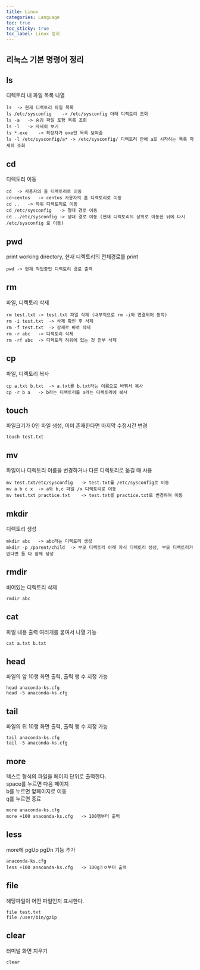 ```yaml
---
title: Linux
categories: Language
toc: true
toc_sticky: true
toc_label: Linux 정리
---
```


## 리눅스 기본 명령어 정리

ls
-----
디렉토리 내 파일 목록 나열  
```
ls  -> 현재 디렉토리 파일 목록
ls /etc/sysconfig    -> /etc/sysconfig 아래 디렉토리 조회
ls -a   -> 숨김 파일 포함 목록 조회
ls -l   -> 자세히 보기
ls *.exe    -> 확장자가 exe인 목록 보여줌
ls -l /etc/sysconfig/a* -> /etc/sysconfig/ 디렉토리 안에 a로 시작하는 목록 자세히 조회
```

cd
---
디렉토리 이동
```
cd  -> 사용자의 홈 디렉토리로 이동
cd~centos   -> centos 사용자의 홈 디렉토리로 이동
cd ..   -> 하위 디렉토리로 이동
cd /etc/sysconfig   -> 절대 경로 이동
cd ../etc/sysconfig -> 상대 경로 이동 (현재 디렉토리의 상위로 이동한 뒤에 다시 /etc/sysconfig 로 이동)
```

pwd
----
print working directory, 현재 디렉토리의 전체경로를 print
```
pwd -> 현재 작업중인 디렉토리 경로 출력
```

rm
---
파일, 디렉토리 삭제
```
rm test.txt -> test.txt 파일 삭제 (내부적으로 rm -i와 연결되어 동작)
rm -i test.txt  -> 삭제 확인 후 삭제
rm -f test.txt  -> 강제로 바로 삭제
rm -r abc   -> 디렉토리 삭제
rm -rf abc  -> 디렉토리 하위에 있는 것 전부 삭제
```

cp
--- 
파일, 디렉토리 복사
```
cp a.txt b.txt  -> a.txt를 b.txt라는 이름으로 바꿔서 복사
cp -r b a   -> b라는 디렉토리를 a라는 디렉토리에 복사
```

touch
-----
파일크기가 0인 파일 생성, 이미 존재한다면 마지막 수정시간 변경
```
touch test.txt
```

mv
----
파일이나 디렉토리 이름을 변경하거나 다른 디렉토리로 옮길 때 사용
```
mv test.txt/etc/sysconfig   -> test.txt를 /etc/sysconfig로 이동
mv a b c x  -> a와 b,c 파일 /x 디렉토리로 이동
mv test.txt practice.txt    -> test.txt를 practice.txt로 변경하여 이동
```

mkdir
-----
디렉토리 생성
```
mkdir abc   -> abc라는 디렉토리 생성
mkdir -p /parent/child  -> 부모 디렉토리 아래 자식 디렉토리 생성, 부모 디렉토리가 없다면 둘 다 함께 생성
```

rmdir
-----
비어있는 디렉토리 삭제
```
rmdir abc
```

cat
----
파일 내용 출력 여러개를 붙여서 나열 가능
```
cat a.txt b.txt
```

head
----
파일의 앞 10행 화면 출력, 출력 행 수 지정 가능
```
head anaconda-ks.cfg
head -5 anaconda-ks.cfg
```

tail
----
파일의 뒤 10행 화면 출력, 출력 행 수 지정 가능
```
tail anaconda-ks.cfg
tail -5 anaconda-ks.cfg
```

more
----
텍스트 형식의 파일을 페이지 단위로 출력한다.  
space를 누르면 다음 페이지  
b를 누르면 앞페이지로 이동  
q를 누르면 종료
```
more anaconda-ks.cfg
more +100 anaconda-ks.cfg   -> 100행부터 출력
```

less
----
more에 pgUp pgDn 기능 추가
```
anaconda-ks.cfg
less +100 anaconda-ks.cfg   -> 100gㅐㅇ부터 출력
```

file
----
해당파일이 어떤 파일인지 표시한다.
```
file test.txt
file /user/bin/gzip
```

clear
-----
터미널 화면 지우기
```
clear
```

